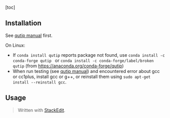 [toc]

## Installation

See [qutip manual](http://qutip.org/docs/latest/index.html) first.

On Linux:

- If `conda install qutip` reports package not found, use `conda install -c conda-forge qutip ` or `conda install -c conda-forge/label/broken qutip` (from https://anaconda.org/conda-forge/qutip)
- When run testing (see [qutip manual](http://qutip.org/docs/latest/installation.html#verifying-the-installation)) and encountered error about gcc or cc1plus, install gcc or g++, or reinstall them using `sudo apt-get install --reinstall gcc`.

## Usage


> Written with [StackEdit](https://stackedit.io/).